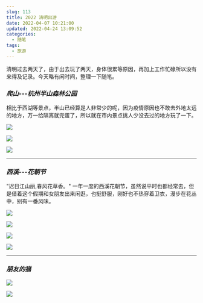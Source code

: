```yaml
---
slug: 113
title: 2022 清明出游
date: 2022-04-07 10:21:00
updated: 2022-04-24 13:09:52
categories: 
  - 随笔
tags: 
  - 旅游
---
```



清明过去两天了，由于出去玩了两天，身体很累等原因，再加上工作忙碌所以没有来得及记录。今天略有闲时间，整理一下随笔。

<!-- more -->
### *爬山---杭州半山森林公园*

相比于西湖等景点，半山已经算是人非常少的呢，因为疫情原因也不敢去外地太远的地方，万一给隔离就完蛋了，所以就在市内景点挑人少没去过的地方玩了一下。

![](https://oss.zburu.com/i/2022/04/24/6264dae6c5837.png)

![](https://oss.zburu.com/i/2022/04/24/6264daea5f9f2.png)

![](https://oss.zburu.com/i/2022/04/24/6264dafb3f999.png)

---

### *西溪---花朝节*

"迟日江山丽,春风花草香。" 一年一度的西溪花朝节，虽然说平时也都经常去，但是借着这个假期和女朋友出来闲逛，也挺舒服，刚好也不热穿着卫衣，漫步在花丛中，别有一番风味。

![](https://oss.zburu.com/i/2022/04/24/6264daff29e9e.png)

![](https://oss.zburu.com/i/2022/04/24/6264daffc5375.png)

![](https://oss.zburu.com/i/2022/04/24/6264db0bd8f81.png)

![](https://oss.zburu.com/i/2022/04/24/6264db0dac44e.png)

---

### *朋友的猫*

![](https://oss.zburu.com/i/2022/04/24/6264db886c1b3.png)

![](https://oss.zburu.com/i/2022/04/24/6264db86c8c56.png)